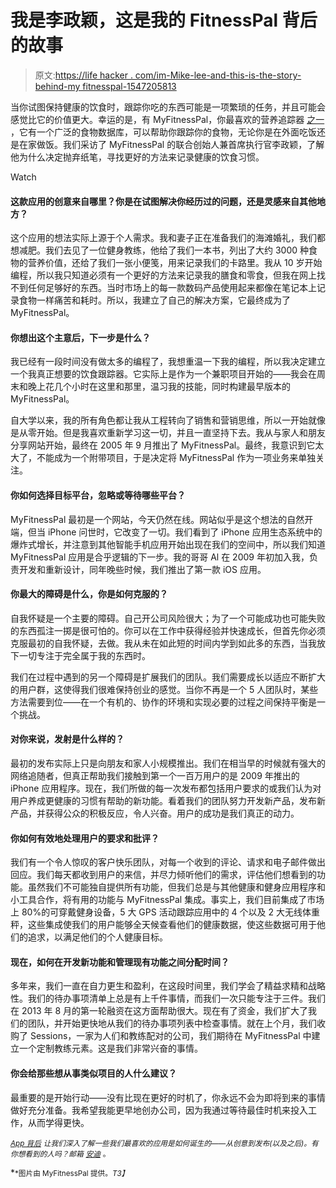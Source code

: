 # 我是李政颖，这是我的 FitnessPal 背后的故事

> 原文:[https://life hacker . com/im-Mike-lee-and-this-is-the-story-behind-my fitnesspal-1547205813](https://lifehacker.com/im-mike-lee-and-this-is-the-story-behind-myfitnesspal-1547205813)

当你试图保持健康的饮食时，跟踪你吃的东西可能是一项繁琐的任务，并且可能会感觉比它的价值更大。幸运的是，有 MyFitnessPal，你最喜欢的营养追踪器 [之一](https://lifehacker.com/most-popular-food-and-nutrition-tracking-tools-myfitne-1121876804) ，它有一个广泛的食物数据库，可以帮助你跟踪你的食物，无论你是在外面吃饭还是在家做饭。我们采访了 MyFitnessPal 的联合创始人兼首席执行官李政颖，了解他为什么决定抛弃纸笔，寻找更好的方法来记录健康的饮食习惯。

Watch

#### 这款应用的创意来自哪里？你是在试图解决你经历过的问题，还是灵感来自其他地方？

这个应用的想法实际上源于个人需求。我和妻子正在准备我们的海滩婚礼，我们都想减肥。我们去见了一位健身教练，他给了我们一本书，列出了大约 3000 种食物的营养价值，还给了我们一张小便笺，用来记录我们的卡路里。我从 10 岁开始编程，所以我只知道必须有一个更好的方法来记录我的膳食和零食，但我在网上找不到任何足够好的东西。当时市场上的每一款数码产品使用起来都像在笔记本上记录食物一样痛苦和耗时。所以，我建立了自己的解决方案，它最终成为了 MyFitnessPal。

#### 你想出这个主意后，下一步是什么？

我已经有一段时间没有做太多的编程了，我想重温一下我的编程，所以我决定建立一个我真正想要的饮食跟踪器。它实际上是作为一个兼职项目开始的——我会在周末和晚上花几个小时在这里和那里，温习我的技能，同时构建最早版本的 MyFitnessPal。

自大学以来，我的所有角色都让我从工程转向了销售和营销思维，所以一开始就像是从零开始。但是我喜欢重新学习这一切，并且一直坚持下去。我从与家人和朋友分享网站开始，最终在 2005 年 9 月推出了 MyFitnessPal。最终，我意识到它太大了，不能成为一个附带项目，于是决定将 MyFitnessPal 作为一项业务来单独关注。

#### 你如何选择目标平台，忽略或等待哪些平台？

MyFitnessPal 最初是一个网站，今天仍然在线。网站似乎是这个想法的自然开端，但当 iPhone 问世时，它改变了一切。我们看到了 iPhone 应用生态系统中的爆炸式增长，并注意到其他智能手机应用开始出现在我们的空间中，所以我们知道 MyFitnessPal 应用是合乎逻辑的下一步。我的哥哥 Al 在 2009 年初加入我，负责开发和重新设计，同年晚些时候，我们推出了第一款 iOS 应用。

#### 你最大的障碍是什么，你是如何克服的？

自我怀疑是一个主要的障碍。自己开公司风险很大；为了一个可能成功也可能失败的东西孤注一掷是很可怕的。你可以在工作中获得经验并快速成长，但首先你必须克服最初的自我怀疑，去做。我从未在如此短的时间内学到如此多的东西，当我放下一切专注于完全属于我的东西时。

我们在过程中遇到的另一个障碍是扩展我们的团队。我们需要成长以适应不断扩大的用户群，这使得我们很难保持创业的感觉。当你不再是一个 5 人团队时，某些方法需要到位——在一个有机的、协作的环境和实现必要的过程之间保持平衡是一个挑战。

#### 对你来说，发射是什么样的？

最初的发布实际上只是向朋友和家人小规模推出。我们在相当早的时候就有强大的网络追随者，但真正帮助我们接触到第一个一百万用户的是 2009 年推出的 iPhone 应用程序。现在，我们所做的每一次发布都包括用户要求的或我们认为对用户养成更健康的习惯有帮助的新功能。看着我们的团队努力开发新产品，发布新产品，并获得公众的积极反应，令人兴奋。用户的成功是我们真正的动力。

#### 你如何有效地处理用户的要求和批评？

我们有一个令人惊叹的客户快乐团队，对每一个收到的评论、请求和电子邮件做出回应。我们每天都收到用户的来信，并尽力倾听他们的需求，评估他们想看到的功能。虽然我们不可能独自提供所有功能，但我们总是与其他健康和健身应用程序和小工具合作，将有用的功能与 MyFitnessPal 集成。事实上，我们目前集成了市场上 80%的可穿戴健身设备，5 大 GPS 活动跟踪应用中的 4 个以及 2 大无线体重秤，这些集成使我们的用户能够全天候查看他们的健康数据，使这些数据可用于他们的追求，以满足他们的个人健康目标。

#### 现在，如何在开发新功能和管理现有功能之间分配时间？

多年来，我们一直在自力更生和盈利，在这段时间里，我们学会了精益求精和战略性。我们的待办事项清单上总是有上千件事情，而我们一次只能专注于三件。我们在 2013 年 8 月的第一轮融资在这方面帮助很大。现在有了资金，我们扩大了我们的团队，并开始更快地从我们的待办事项列表中检查事情。就在上个月，我们收购了 Sessions，一家为人们和教练配对的公司，我们期待在 MyFitnessPal 中建立一个定制教练元素。这是我们非常兴奋的事情。

#### 你会给那些想从事类似项目的人什么建议？

最重要的是开始行动——没有比现在更好的时机了，你永远不会为即将到来的事情做好充分准备。我希望我能更早地创办公司，因为我通过等待最佳时机来投入工作，从而学得更快。

<small></small>*[<small>*App 背后*</small>](http://lifehacker.com/behindtheapp) <small>*让我们深入了解一些我们最喜欢的应用是如何诞生的——从创意到发布(以及之后)。有你想看到的人吗？邮箱*</small> [<small>*安迪*</small>](mailto:andy@lifehacker.com) <small>*。*</small>*

*<small>*图片由 MyFitnessPal 提供。*T3】</small>*